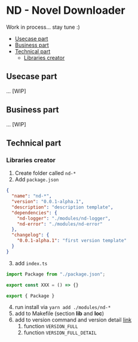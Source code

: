 # ND - Novel Downloader

Work in process... stay tune :)

- [Usecase part](#Usecase-part)
- [Business part](#Business-part)
- [Technical part](#Technical-part)
  - [Libraries creator](#Libraries-creator)

## Usecase part

... [WIP]

## Business part

... [WIP]

## Technical part

### Libraries creator

1. Create folder called `nd-*`
2. Add `package.json`

```json
{
  "name": "nd-*",
  "version": "0.0.1-alpha.1",
  "description": "description template",
  "dependencies": {
    "nd-logger": "./modules/nd-logger",
    "nd-error": "./modules/nd-error"
  },
  "changelog": {
    "0.0.1-alpha.1": "first version template"
  }
}
```

3. add `index.ts`

```typescript
import Package from "./package.json";

export const XXX = () => {}

export { Package }
```

4. run install via `yarn add ./modules/nd-*`
5. add to Makefile (section **lib** and **loc**)
6. add to version command and version detail [link](./src/constants/content.ts)
   1. function `VERSION_FULL`
   2. function `VERSION_FULL_DETAIL`
